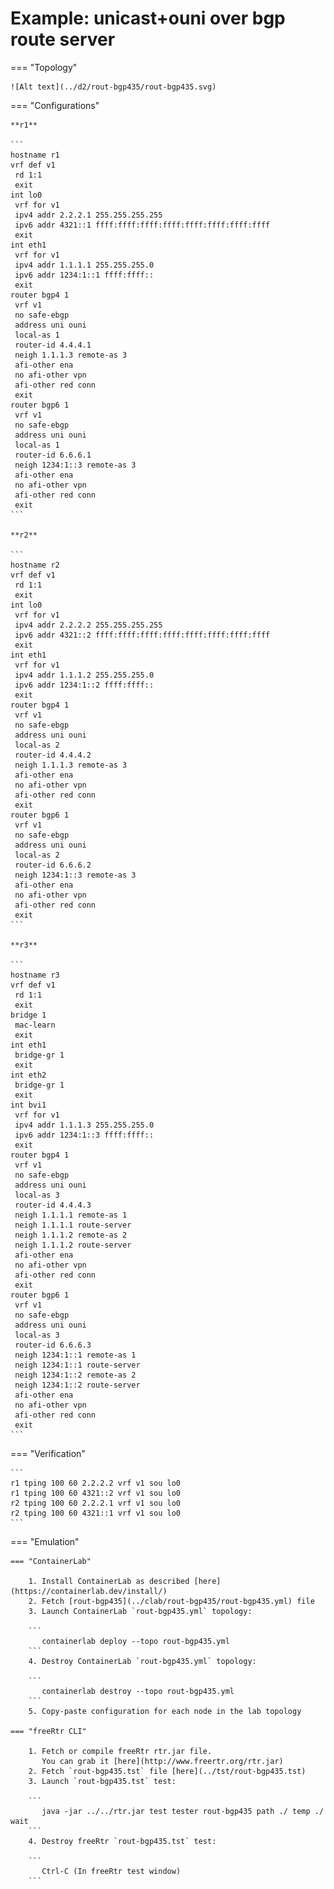 # Example: unicast+ouni over bgp route server

=== "Topology"

    ![Alt text](../d2/rout-bgp435/rout-bgp435.svg)

=== "Configurations"

    **r1**

    ```
    hostname r1
    vrf def v1
     rd 1:1
     exit
    int lo0
     vrf for v1
     ipv4 addr 2.2.2.1 255.255.255.255
     ipv6 addr 4321::1 ffff:ffff:ffff:ffff:ffff:ffff:ffff:ffff
     exit
    int eth1
     vrf for v1
     ipv4 addr 1.1.1.1 255.255.255.0
     ipv6 addr 1234:1::1 ffff:ffff::
     exit
    router bgp4 1
     vrf v1
     no safe-ebgp
     address uni ouni
     local-as 1
     router-id 4.4.4.1
     neigh 1.1.1.3 remote-as 3
     afi-other ena
     no afi-other vpn
     afi-other red conn
     exit
    router bgp6 1
     vrf v1
     no safe-ebgp
     address uni ouni
     local-as 1
     router-id 6.6.6.1
     neigh 1234:1::3 remote-as 3
     afi-other ena
     no afi-other vpn
     afi-other red conn
     exit
    ```

    **r2**

    ```
    hostname r2
    vrf def v1
     rd 1:1
     exit
    int lo0
     vrf for v1
     ipv4 addr 2.2.2.2 255.255.255.255
     ipv6 addr 4321::2 ffff:ffff:ffff:ffff:ffff:ffff:ffff:ffff
     exit
    int eth1
     vrf for v1
     ipv4 addr 1.1.1.2 255.255.255.0
     ipv6 addr 1234:1::2 ffff:ffff::
     exit
    router bgp4 1
     vrf v1
     no safe-ebgp
     address uni ouni
     local-as 2
     router-id 4.4.4.2
     neigh 1.1.1.3 remote-as 3
     afi-other ena
     no afi-other vpn
     afi-other red conn
     exit
    router bgp6 1
     vrf v1
     no safe-ebgp
     address uni ouni
     local-as 2
     router-id 6.6.6.2
     neigh 1234:1::3 remote-as 3
     afi-other ena
     no afi-other vpn
     afi-other red conn
     exit
    ```

    **r3**

    ```
    hostname r3
    vrf def v1
     rd 1:1
     exit
    bridge 1
     mac-learn
     exit
    int eth1
     bridge-gr 1
     exit
    int eth2
     bridge-gr 1
     exit
    int bvi1
     vrf for v1
     ipv4 addr 1.1.1.3 255.255.255.0
     ipv6 addr 1234:1::3 ffff:ffff::
     exit
    router bgp4 1
     vrf v1
     no safe-ebgp
     address uni ouni
     local-as 3
     router-id 4.4.4.3
     neigh 1.1.1.1 remote-as 1
     neigh 1.1.1.1 route-server
     neigh 1.1.1.2 remote-as 2
     neigh 1.1.1.2 route-server
     afi-other ena
     no afi-other vpn
     afi-other red conn
     exit
    router bgp6 1
     vrf v1
     no safe-ebgp
     address uni ouni
     local-as 3
     router-id 6.6.6.3
     neigh 1234:1::1 remote-as 1
     neigh 1234:1::1 route-server
     neigh 1234:1::2 remote-as 2
     neigh 1234:1::2 route-server
     afi-other ena
     no afi-other vpn
     afi-other red conn
     exit
    ```

=== "Verification"

    ```
    r1 tping 100 60 2.2.2.2 vrf v1 sou lo0
    r1 tping 100 60 4321::2 vrf v1 sou lo0
    r2 tping 100 60 2.2.2.1 vrf v1 sou lo0
    r2 tping 100 60 4321::1 vrf v1 sou lo0
    ```

=== "Emulation"

    === "ContainerLab"

        1. Install ContainerLab as described [here](https://containerlab.dev/install/)  
        2. Fetch [rout-bgp435](../clab/rout-bgp435/rout-bgp435.yml) file  
        3. Launch ContainerLab `rout-bgp435.yml` topology:  

        ```
           containerlab deploy --topo rout-bgp435.yml  
        ```
        4. Destroy ContainerLab `rout-bgp435.yml` topology:  

        ```
           containerlab destroy --topo rout-bgp435.yml  
        ```
        5. Copy-paste configuration for each node in the lab topology

    === "freeRtr CLI"

        1. Fetch or compile freeRtr rtr.jar file.  
           You can grab it [here](http://www.freertr.org/rtr.jar)  
        2. Fetch `rout-bgp435.tst` file [here](../tst/rout-bgp435.tst)  
        3. Launch `rout-bgp435.tst` test:  

        ```
           java -jar ../../rtr.jar test tester rout-bgp435 path ./ temp ./ wait
        ```
        4. Destroy freeRtr `rout-bgp435.tst` test:  

        ```
           Ctrl-C (In freeRtr test window)
        ```

